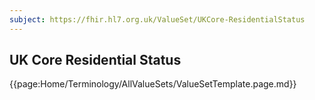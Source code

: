 ```yaml
---
subject: https://fhir.hl7.org.uk/ValueSet/UKCore-ResidentialStatus
---
```

## UK Core Residential Status

{{page:Home/Terminology/AllValueSets/ValueSetTemplate.page.md}}